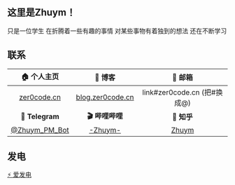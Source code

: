 ## 这里是Zhuym！

只是一位学生
在折腾着一些有趣的事情
对某些事物有着独到的想法
还在不断学习

## 联系

|                 🏠 个人主页                 |                     📄 博客                      |                     📧 邮箱                     |
| :----------------------------------------: | :---------------------------------------------: | :--------------------------------------------: |
|    [zer0code.cn](https://zer0code.cn/)     |  [blog.zer0code.cn](https://blog.zer0code.cn)   |          link#zer0code.cn (把#换成@)           |
|               **💬 Telegram**               |                 **🎬 哔哩哔哩**                  |                   **🤨 知乎**                   |
| [@Zhuym_PM_Bot](https://t.me/Zhuym_PM_bot) | [-Zhuym-](https://space.bilibili.com/276556775) | [Zhuym](https://www.zhihu.com/people/zhuym-83) |

## 发电

[⚡️ 爱发电](https://afdian.net/@Zhuym)
